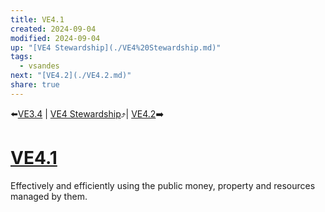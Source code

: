 ```yaml
---
title: VE4.1
created: 2024-09-04
modified: 2024-09-04
up: "[VE4 Stewardship](./VE4%20Stewardship.md)"
tags:
  - vsandes
next: "[VE4.2](./VE4.2.md)"
share: true
---
```

⬅️[VE3.4](./VE3.4.md) | [VE4 Stewardship](./VE4%20Stewardship.md)⤴️| [VE4.2](./VE4.2.md)➡️
# [VE4.1](VE4.1.md)
Effectively and efficiently using the public money, property and resources managed by them.
